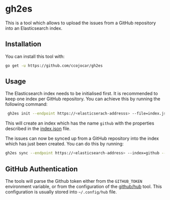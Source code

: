 # gh2es

This is a tool which allows to upload the issues from a GitHub repository into an Elasticsearch index.

## Installation

You can install this tool with:

```sh
go get -u https://github.com/ccojocar/gh2es
```

## Usage

The Elasticsearch index needs to be initialised first. It is recommended to keep one index per GitHub repository. You can achieve this by running the following command:

 ```sh
  gh2es init --endpoint https://<elasticserach-addresss> --file=index.json --index=github

 ```

This will create an index which has the name `github` with the properties described in the [index.json](index.json) file.

The issues can now be synced up from a GitHub repository into the index which has just been created. You can do this by running:

```sh
gh2es sync --endpoint https://<elasticsearch-address> --index=github --organisation=<github-org-name> --repository=<github-repository>
```

## GitHub Authentication

The tools will parse the Github token either from the `GITHUB_TOKEN` environment variable, or from the configuration of the [github/hub](https://github.com/github/hub) tool. This configuration is usually stored into `~/.config/hub` file.
